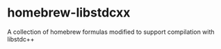 homebrew-libstdcxx
==================

A collection of homebrew formulas modified to support compilation with libstdc++
